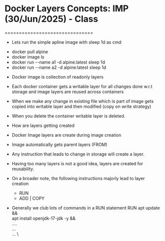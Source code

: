 # Docker Layers Concepts: IMP (30/Jun/2025) - Class
===============================
 * Lets run the simple apline image with sleep 1d as cmd
  - docker pull alpine
  - docker image ls
  - docker run --name a1 -d alpine:latest sleep 1d
  - docker run --name a2 -d alpine:latest sleep 1d
 
 * Docker image is collection of readonly layers
 * Each docker container gets a writable layer for all changes done w.r.t storage and image layers are reused across containers
 * When we make any change in existing file which is part of image gets copied into writable layer and then modified (copy on write strategy)
 * When you delete the container writable layer is deleted.

 * How are layers getting created
 * Docker Image layers are create during image creation
 * Image automatically gets parent layers (FROM)
 * Any instruction that leads to change in storage will create a layer.
 * Having too many layers is not a good idea, layers are created for reusability.
 * On a broader note, the following instructions majorly lead to layer creation
   * RUN
   * ADD | COPY
 * Generally we club lots of commands in a RUN statement
  RUN apt update && \
    apt install openjdk-17-jdk -y && \
    .... \
    ... \
    ... \

